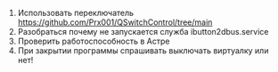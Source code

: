 1. Использовать переключатель https://github.com/Prx001/QSwitchControl/tree/main
2. Разобраться почему не запускается служба ibutton2dbus.service
3. Проверить работоспособность в Астре
4. При закрытии программы спрашивать выключать виртуалку или нет!
